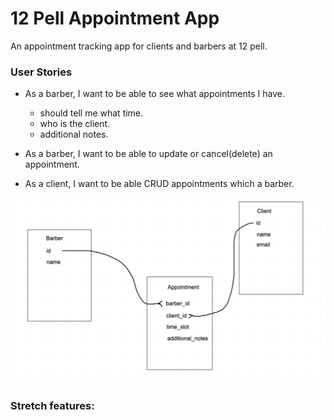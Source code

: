 # 12 Pell Appointment App
An appointment tracking app for clients and barbers at 12 pell.
### User Stories

* As a barber, I want to be able to see what appointments I have.
  * should tell me what time.
  * who is the client.
  * additional notes.
* As a barber, I want to be able to update or cancel(delete) an appointment.

* As a client, I want to be able CRUD appointments which a barber.

<img src="./12-pell-management.png" alt="domain modelling">

### Stretch features: